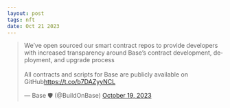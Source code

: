 ```yaml
---
layout: post
tags: nft
date: Oct 21 2023
---
```


<blockquote class="twitter-tweet"><p lang="en" dir="ltr">We’ve open sourced our smart contract repos to provide developers with increased transparency around Base’s contract development, deployment, and upgrade process<br><br>All contracts and scripts for Base are publicly available on GitHub<a href="https://t.co/b7DAZyyNCL">https://t.co/b7DAZyyNCL</a></p>&mdash; Base 🛡️ (@BuildOnBase) <a href="https://twitter.com/BuildOnBase/status/1715064371477655786?ref_src=twsrc%5Etfw">October 19, 2023</a></blockquote> <script async src="https://platform.twitter.com/widgets.js" charset="utf-8"></script>
